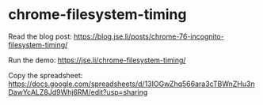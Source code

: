 # chrome-filesystem-timing

Read the blog post: https://blog.jse.li/posts/chrome-76-incognito-filesystem-timing/

Run the demo: https://jse.li/chrome-filesystem-timing/

Copy the spreadsheet: https://docs.google.com/spreadsheets/d/13IOGwZhq566ara3cTBWnZHu3nDawYcALZ8Jd9Whj6RM/edit?usp=sharing
